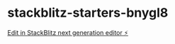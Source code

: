 # stackblitz-starters-bnygl8

[Edit in StackBlitz next generation editor ⚡️](https://stackblitz.com/~/github.com/manling0908/stackblitz-starters-bnygl8)
